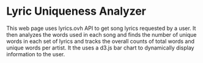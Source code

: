 # Lyric Uniqueness Analyzer

This web page uses lyrics.ovh API to get song lyrics requested by a user.
It then analyzes the words used in each song and finds the number of unique 
words in each set of lyrics and tracks the overall counts of total words and unique
words per artist. It the uses a d3.js bar chart to dynamically display information
to the user.
